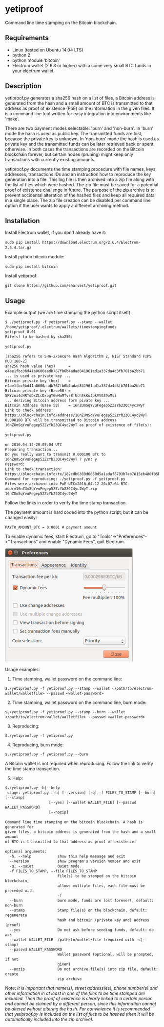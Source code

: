 


# **yetiproof**

Command line time stamping on the Bitcoin blockchain.

## Requirements

- Linux (tested on Ubuntu 14.04 LTS)
- python 2
- python module 'bitcoin' 
- Electrum wallet (2.6.3 or higher) with a some very small BTC funds in your electrum wallet 


## Description

yetiproof.py generates a sha256 hash on a list of files, a Bitcoin address is generated from the hash and a small amount of BTC is transmitted to that address as proof of existence (PoE) on the information in the given files. It is a command line tool written for easy integration into environments like 'make'. 

There are two payment modes selectable: 'burn' and 'non-burn'. In 'burn' mode the hash is used as public key. The transmitted funds are lost, because the private key is unknown. In 'non-burn' mode the hash is used as private key and the transmitted funds can be later retrieved back or spent otherwise. In both cases the transactions are recorded on the Bitcoin blockchain forever, but certain nodes (pruning) might keep only transactions with currently existing amounts. 

yetiproof.py documents the time stamping procedure with file names, keys, addresses, transactions IDs and an instruction how to reproduce the key generation into a file. This log file is then archived into a zip file along with the list of files which were hashed. The zip file must be saved for a potential proof of existence challenge in future. The purpose of the zip archive is to prevent accidental alteration of the hashed files and keep all required data in a single place. The zip file creation can be disabled per command line option if the user wants to apply a different archiving method.

## Installation


Install Electrum wallet, if you don't already have it:

`sudo pip install https://download.electrum.org/2.6.4/Electrum-2.6.4.tar.gz`

Install python bitcoin module:

`sudo pip install bitcoin`

Install yetiproof:

`git clone https://github.com/eharvest/yetiproof.git` 


## Usage 

Example output (we are time stamping the python script itself):

```
$ ./yetiproof.py -f yetiproof.py --stamp --wallet /home/yetiproof/.electrum/wallets/timestampingfunds
yetiproof 0.01
File(s) to be hashed by sha256:

yetiproof.py

[sha256 refers to SHA-2/Secure Hash Algorithm 2, NIST Standard FIPS PUB 180-2]
sha256 hash value (hex)      = e4ae1fbc0bd41a0600aadb767fb6b4adad841961ad1a337da4d3fb701ba2bb71
... is used as private key ...
Bitcoin private key (hex)    = e4ae1fbc0bd41a0600aadb767fb6b4adad841961ad1a337da4d3fb701ba2bb71
Bitcoin private key (Base58) = 5KYzui4dHRTdDxZLcDxogY6wHuMTvr8fUchSkKuJpkVVG39oMsi
... deriving Bitcoin address form pivate key ...
Bitcoin Address (Base 58)    = 16nZUmSqYvuFegep5ZZzYb23QC4yc2WyT
Link to check address: https://blockchain.info/address/16nZUmSqYvuFegep5ZZzYb23QC4yc2WyT
0.000100 BTC will be transmitted to Bitcoin address 16nZUmSqYvuFegep5ZZzYb23QC4yc2WyT as proof of existence of file(s):

yetiproof.py

on 2016.04.12-20:07:04 UTC
Preparing transaction...
Do you really want to transmit 0.000100 BTC to 16nZUmSqYvuFegep5ZZzYb23QC4yc2WyT ? y/n: y
Password:
Link to check transaction: https://blockchain.info/tx/182cdb6380d6650d5a1adaf8793b7eb7815eb480f85bbd82ea46f3ef7398f6cc
Command for reproducing: ./yetiproof.py -f yetiproof.py
Files were archived into PoE-UTC=2016.04.12-20:07:04-BTC-addr=16nZUmSqYvuFegep5ZZzYb23QC4yc2WyT.zip
16nZUmSqYvuFegep5ZZzYb23QC4yc2WyT
```

Follow the links in order to verify the time stamp transaction. 

The payment amount is hard coded into the python script, but it can be changed easily:

`PAYTO_AMOUNT_BTC = 0.0001 # payment amount`

To enable dynamic fees, start Electrum, go to "Tools"->"Preferences"->"Transactions" and enable "Dynamic Fees", quit Electrum.

![](/pics/electrumfees.png)


Usage examples:

1) Time stamping, wallet password on the command line: 

```
$./yetiproof.py -f yetiproof.py --stamp --wallet </path/to/electrum-wallet/walletfile> --passwd <wallet-password>
```

2) Time stamping, wallet password on the command line, burn mode: 

```
$./yetiproof.py -f yetiproof.py --stamp --burn --wallet </path/to/electrum-wallet/walletfile> --passwd <wallet-password>
```

3) Reproducing:

```
$./yetiproof.py -f yetiproof.py 
```

4) Reproducing, burn mode:

```
$./yetiproof.py -f yetiproof.py --burn
```
A Bitcoin wallet is not required when reproducing. Follow the link to verify the time stamp transaction.

5) Help:

```
$./yetiproof.py -h|--help
 usage: yetiproof.py [-h] [--version] [-q] -f FILES_TO_STAMP [--burn] [--stamp]
                    [--yes] [--wallet WALLET_FILE] [--passwd WALLET_PASSWORD]
                    [--nozip]

Command line time stamping on the bitcoin blockchain. A hash is generated for
given files, a bitcoin address is generated from the hash and a small amount
of BTC is transmitted to that address as proof of existence.

optional arguments:
  -h, --help            show this help message and exit
  --version             show program's version number and exit
  -q, --quiet           Quiet mode
  -f FILES_TO_STAMP, --file FILES_TO_STAMP
                        File(s) to be stamped on the bitcoin blockchain,
                        allows multiple files, each file must be preceded with
                        -f
  --burn                burn mode, funds are lost forever!, default: non-burn
  --stamp               Stamp file(s) on the blockchain, default: regenerate
                        hash and bitcoin (private key and) address (proof)
  --yes                 Do not ask before sending funds, default: do ask
  --wallet WALLET_FILE  /path/to/wallet/file (required with -s|--stamp)
  --passwd WALLET_PASSWORD
                        Wallet password (optional, will be prompted, if not
                        given)
  --nozip               Do not archive file(s) into zip file, default: create
                        zip archive

```


Note:
_It is important that name(s), street address(es), phone number(s) and other information in at least in one of the files to be time stamped are included. Then the proof of existence  is clearly linked to a certain person and cannot be claimed by a different person, since this information cannot be altered without altering the hash. For convinience it is recommended that yetiproof.py is included on the list of files to be hashed (then it will be automatically included into the zip archive)._
